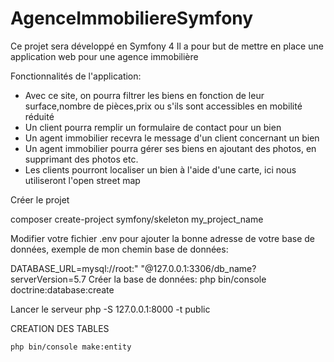 # AgenceImmobiliereSymfony
Ce projet sera développé en Symfony 4 Il a pour but de mettre en place une application web pour une agence immobilière

Fonctionnalités de l'application:

- Avec ce site, on pourra filtrer les biens en fonction de leur surface,nombre de pièces,prix ou s'ils sont accessibles en mobilité réduité
- Un client pourra remplir un formulaire de contact pour un bien
- Un agent immobilier recevra le message d'un client concernant un bien
- Un agent immobilier pourra gérer ses biens en ajoutant des photos, en supprimant des photos etc.
- Les clients pourront localiser un bien à l'aide d'une carte, ici nous utiliseront l'open street map

Créer le projet

composer create-project symfony/skeleton my_project_name

Modifier votre fichier .env pour ajouter la bonne adresse de votre base de données, exemple de mon chemin base de données:

   DATABASE_URL=mysql://root:" "@127.0.0.1:3306/db_name?serverVersion=5.7
   Créer la base de données: php bin/console doctrine:database:create
   
Lancer le serveur
  php -S 127.0.0.1:8000 -t public

CREATION DES TABLES

    php bin/console make:entity
    
